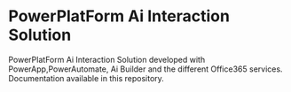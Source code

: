 # PowerPlatForm Ai Interaction Solution
PowerPlatForm Ai Interaction Solution developed with PowerApp,PowerAutomate, Ai Builder and the different Office365 services.
Documentation available in this repository.
